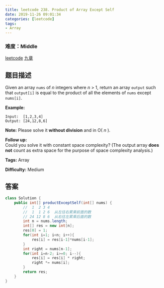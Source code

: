```yaml
---
title: leetcode 238. Product of Array Except Self
date: 2019-11-26 09:01:34
categories: [leetcode]
tags:
- Array
---
```

### 难度：Middle

<a href="https://leetcode.com/problems/product-of-array-except-self/">leetcode</a>
<a href="https://www.jiuzhang.com/solution/product-of-array-except-self/">九章</a>
## 题目描述
Given an array `nums` of _n_ integers where _n_ > 1,  return an array `output`
such that `output[i]` is equal to the product of all the elements of `nums`
except `nums[i]`.

**Example:**
        
    Input:  [1,2,3,4]
    Output: [24,12,8,6]
    

**Note:** Please solve it **without division** and in O( _n_ ).

**Follow up:**  
Could you solve it with constant space complexity? (The output array **does
not** count as extra space for the purpose of space complexity analysis.)


**Tags:** Array

**Difficulty:** Medium
## 答案
<!--more-->
```java
class Solution {
    public int[] productExceptSelf(int[] nums) {
        //  1  2 3 4
        //  1  1 2 6  从左往右累乘前面的数
        // 24 12 8 6  从右往左累乘后面的数
        int n = nums.length;
        int[] res = new int[n];
        res[0] = 1;
        for(int i=1; i<n; i++){
            res[i] = res[i-1]*nums[i-1];
        }
        int right = nums[n-1];
        for(int i=n-2; i>=0; i--){
            res[i] = res[i] * right;
            right *= nums[i];
        }
        return res;
    }
}
```